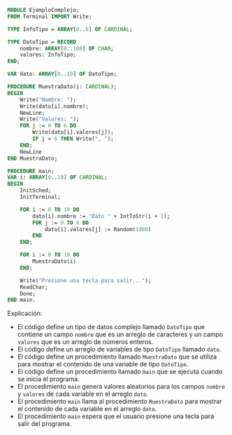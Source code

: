 ```modula-2
MODULE EjemploComplejo;
FROM Terminal IMPORT Write;

TYPE InfoTipo = ARRAY[0..6] OF CARDINAL;

TYPE DatoTipo = RECORD
	nombre: ARRAY[0..100] OF CHAR;
	valores: InfoTipo;
END;

VAR dato: ARRAY[0..10] OF DatoTipo;

PROCEDURE MuestraDato(i: CARDINAL);
BEGIN
	Write("Nombre: ");
	Write(dato[i].nombre);
	NewLine;
	Write("Valores: ");
	FOR j := 0 TO 6 DO
		Write(dato[i].valores[j]);
		IF j < 6 THEN Write(", ");
	END;
	NewLine
END MuestraDato;

PROCEDURE main;
VAR i: ARRAY[0..10] OF CARDINAL;
BEGIN
	InitSched;
	InitTerminal;

	FOR i := 0 TO 10 DO
		dato[i].nombre := "Dato " + IntToStr(i + 1);
		FOR j := 0 TO 6 DO
			dato[i].valores[j] := Random(1000)
		END
	END;

	FOR i := 0 TO 10 DO
		MuestraDato(i)
	END;

	Write("Presione una tecla para salir...");
	ReadChar;
	Done;
END main.
```

Explicación:

* El código define un tipo de datos complejo llamado `DatoTipo` que contiene un campo `nombre` que es un arreglo de caracteres y un campo `valores` que es un arreglo de números enteros.
* El código define un arreglo de variables de tipo `DatoTipo` llamado `dato`.
* El código define un procedimiento llamado `MuestraDato` que se utiliza para mostrar el contenido de una variable de tipo `DatoTipo`.
* El código define un procedimiento llamado `main` que se ejecuta cuando se inicia el programa.
* El procedimiento `main` genera valores aleatorios para los campos `nombre` y `valores` de cada variable en el arreglo `dato`.
* El procedimiento `main` llama al procedimiento `MuestraDato` para mostrar el contenido de cada variable en el arreglo `dato`.
* El procedimiento `main` espera que el usuario presione una tecla para salir del programa.